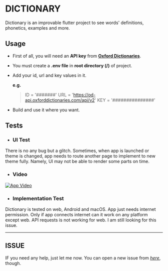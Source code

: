# DICTIONARY

Dictionary is an improvable flutter project to see words' definitions, phonetics, examples and more.

## Usage

- First of all, you will need an **API key** from [**Oxford Dictionaries**](https://developer.oxforddictionaries.com).
- You must create a **.env file** in **root directory (/)** of project.
- Add your id, url and key values in it.

    __e.g.__
    > ID = '#######'
    > URL = 'https://od-api.oxforddictionaries.com/api/v2'
    > KEY = '###############'

- Build and use it where you want.

## Tests

- ### UI Test

There is no any bug but a glitch. Sometimes, when app is launched or theme is changed, app needs to route another page to implement to new theme fully. Namely, UI may not be able to render some parts on time.

- ### Video

[![App Video](https://img.youtube.com/vi/fqn9NecNjuE/0.jpg)](https://www.youtube.com/watch?v=fqn9NecNjuE)

- ### Implementation Test

Dictionary is tested on web, Android and macOS. App just needs internet permission. Only if app connects internet can it work on any platform except web. API requests is not working for web. I am still looking for this issue.

---

## ISSUE

IF you need any help, just let me now. You can open a new issue from *[here](https://github.com/eademir/dictionary/issues)*, though.
